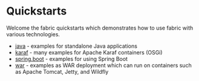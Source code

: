 Quickstarts
===========

Welcome the fabric quickstarts which demonstrates how to use fabric with various technologies.

* [java](/fabric/profiles/quickstarts/java) - examples for standalone Java applications
* [karaf](/fabric/profiles/quickstarts/karaf) - many examples for Apache Karaf containers (OSGi)
* [spring.boot](/fabric/profiles/quickstarts/spring.boot) - examples for using Spring Boot
* [war](/fabric/profiles/quickstarts/war) - examples as WAR deployment which can run on containers such as Apache Tomcat, Jetty, and Wildfly

